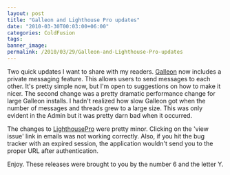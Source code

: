 ```yaml
---
layout: post
title: "Galleon and Lighthouse Pro updates"
date: "2010-03-30T00:03:00+06:00"
categories: ColdFusion 
tags: 
banner_image: 
permalink: /2010/03/29/Galleon-and-Lighthouse-Pro-updates
---
```


Two quick updates I want to share with my readers. <a href="http://galleon.riaforge.org">Galleon</a> now includes a private messaging feature. This allows users to send messages to each other. It's pretty simple now, but I'm open to suggestions on how to make it nicer. The second change was a pretty dramatic performance change for large Galleon installs. I hadn't realized how slow Galleon got when the number of messages and threads grew to a large size. This was only evident in the Admin but it was pretty darn bad when it occurred. 

The changes to <a href="http://lighthousepro.riaforge.org">LighthousePro</a> were pretty minor. Clicking on the 'view issue' link in emails was not working correctly. Also, if you hit the bug tracker with an expired session, the application wouldn't send you to the proper URL after authentication. 

Enjoy. These releases were brought to you by the number 6 and the letter Y.